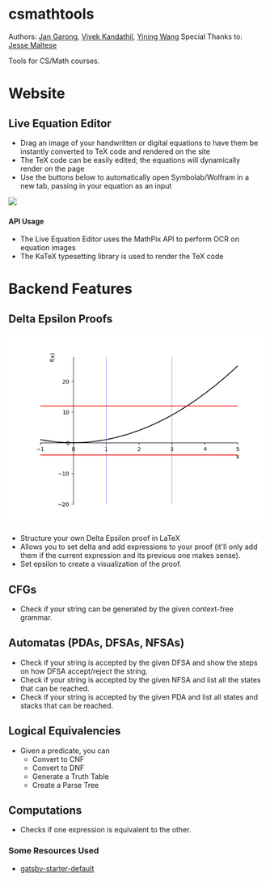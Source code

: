 # csmathtools
Authors: [Jan Garong](https://github.com/jangarong), [Vivek Kandathil](https://github.com/vivekandathil), [Yining Wang](https://github.com/Iris-0829)
Special Thanks to: [Jesse Maltese](https://github.com/j-malt)

Tools for CS/Math courses.

# Website

## Live Equation Editor
- Drag an image of your handwritten or digital equations to have them be instantly converted to TeX code and rendered on the site
- The TeX code can be easily edited; the equations will dynamically render on the page
- Use the buttons below to automatically open Symbolab/Wolfram in a new tab, passing in your equation as an input

![](/imgs/save3.gif)

#### API Usage
- The Live Equation Editor uses the MathPix API to perform OCR on equation images
- The KaTeX typesetting library is used to render the TeX code

# Backend Features

## Delta Epsilon Proofs
![](/imgs/open10.png)
* Structure your own Delta Epsilon proof in LaTeX
* Allows you to set delta and add expressions to your proof (it'll only add them if the current expression and its previous one makes sense).
* Set epsilon to create a visualization of the proof.

## CFGs
* Check if your string can be generated by the given context-free grammar. 

## Automatas (PDAs, DFSAs, NFSAs)
* Check if your string is accepted by the given DFSA and show the steps on how DFSA accept/reject the string. 
* Check if your string is accepted by the given NFSA and list all the states that can be reached. 
* Check if your string is accepted by the given PDA and list all states and stacks that can be reached. 

## Logical Equivalencies
* Given a predicate, you can
  * Convert to CNF
  * Convert to DNF
  * Generate a Truth Table
  * Create a Parse Tree

## Computations
* Checks if one expression is equivalent to the other.

### Some Resources Used
* [gatsby-starter-default](https://github.com/gatsbyjs/gatsby-starter-default)
